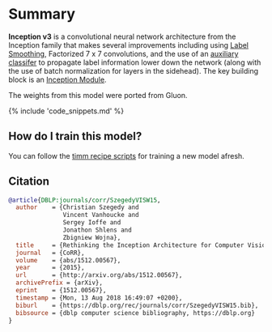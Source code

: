 # Summary

**Inception v3** is a convolutional neural network architecture from the Inception family that makes several improvements including using [Label Smoothing](https://paperswithcode.com/method/label-smoothing), Factorized 7 x 7 convolutions, and the use of an [auxiliary classifer](https://paperswithcode.com/method/auxiliary-classifier) to propagate label information lower down the network (along with the use of batch normalization for layers in the sidehead). The key building block is an [Inception Module](https://paperswithcode.com/method/inception-v3-module).

The weights from this model were ported from Gluon.

{% include 'code_snippets.md' %}

## How do I train this model?

You can follow the [timm recipe scripts](https://rwightman.github.io/pytorch-image-models/scripts/) for training a new model afresh.

## Citation

```BibTeX
@article{DBLP:journals/corr/SzegedyVISW15,
  author    = {Christian Szegedy and
               Vincent Vanhoucke and
               Sergey Ioffe and
               Jonathon Shlens and
               Zbigniew Wojna},
  title     = {Rethinking the Inception Architecture for Computer Vision},
  journal   = {CoRR},
  volume    = {abs/1512.00567},
  year      = {2015},
  url       = {http://arxiv.org/abs/1512.00567},
  archivePrefix = {arXiv},
  eprint    = {1512.00567},
  timestamp = {Mon, 13 Aug 2018 16:49:07 +0200},
  biburl    = {https://dblp.org/rec/journals/corr/SzegedyVISW15.bib},
  bibsource = {dblp computer science bibliography, https://dblp.org}
}
```

<!--
Type: model-index
Collections:
- Name: Gloun Inception v3
  Paper:
    Title: Rethinking the Inception Architecture for Computer Vision
    URL: https://paperswithcode.com/paper/rethinking-the-inception-architecture-for
Models:
- Name: gluon_inception_v3
  In Collection: Gloun Inception v3
  Metadata:
    FLOPs: 7352418880
    Parameters: 23830000
    File Size: 95567055
    Architecture:
    - 1x1 Convolution
    - Auxiliary Classifier
    - Average Pooling
    - Average Pooling
    - Batch Normalization
    - Convolution
    - Dense Connections
    - Dropout
    - Inception-v3 Module
    - Max Pooling
    - ReLU
    - Softmax
    Tasks:
    - Image Classification
    Training Data:
    - ImageNet
    ID: gluon_inception_v3
    Crop Pct: '0.875'
    Image Size: '299'
    Interpolation: bicubic
  Code: https://github.com/rwightman/pytorch-image-models/blob/d8e69206be253892b2956341fea09fdebfaae4e3/timm/models/inception_v3.py#L464
  Weights: https://github.com/rwightman/pytorch-image-models/releases/download/v0.1-weights/gluon_inception_v3-9f746940.pth
  Results:
  - Task: Image Classification
    Dataset: ImageNet
    Metrics:
      Top 1 Accuracy: 78.8%
      Top 5 Accuracy: 94.38%
-->
